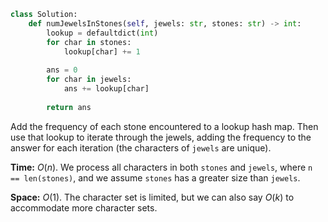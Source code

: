 ```python
class Solution:
    def numJewelsInStones(self, jewels: str, stones: str) -> int:
        lookup = defaultdict(int)
        for char in stones:
            lookup[char] += 1
            
        ans = 0
        for char in jewels:
            ans += lookup[char]
            
        return ans
```

Add the frequency of each stone encountered to a lookup hash map. Then use that lookup to iterate through the jewels, adding the frequency to the answer for each iteration (the characters of `jewels` are unique).

**Time:** $O(n)$. We process all characters in both `stones` and `jewels`, where `n == len(stones)`, and we assume `stones` has a greater size than `jewels`.

**Space:** $O(1)$. The character set is limited, but we can also say $O(k)$ to accommodate more character sets.
